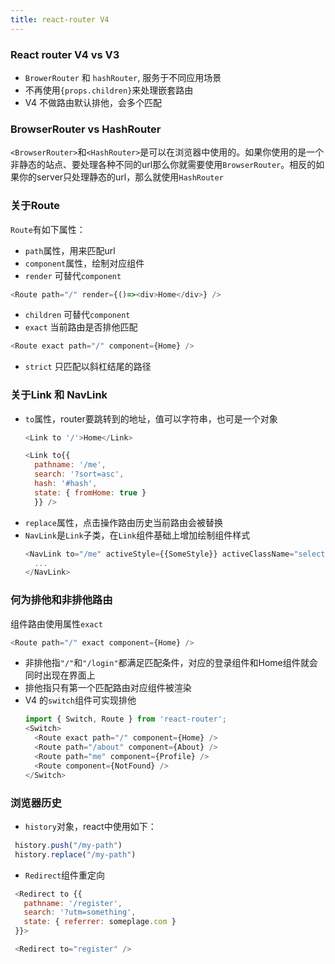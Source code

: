 ```yaml
---
title: react-router V4
---
```


### React router V4 vs V3

 - `BrowerRouter` 和 `hashRouter`, 服务于不同应用场景
 - 不再使用`{props.children}`来处理嵌套路由
 - V4 不做路由默认排他，会多个匹配

### BrowserRouter vs HashRouter

`<BrowserRouter>`和`<HashRouter>`是可以在浏览器中使用的。如果你使用的是一个非静态的站点、要处理各种不同的url那么你就需要使用`BrowserRouter`。相反的如果你的server只处理静态的url，那么就使用`HashRouter`

### 关于Route

`Route`有如下属性：

 - `path`属性，用来匹配url
 - `component`属性，绘制对应组件
  - `render` 可替代`component`
   ```javascript
   <Route path="/" render={()=><div>Home</div>} />
   ```
  - `children` 可替代`component`
 - `exact` 当前路由是否排他匹配
  ```javascript
  <Route exact path="/" component={Home} />
  ```
 - `strict` 只匹配以斜杠结尾的路径

 ### 关于Link 和 NavLink

  - `to`属性，router要跳转到的地址，值可以字符串，也可是一个对象
    ```javascript
    <Link to '/'>Home</Link>
    ```
    ```javascript
    <Link to{{
      pathname: '/me',
      search: '?sort=asc',
      hash: '#hash',
      state: { fromHome: true }
      }} />
    ```
  - `replace`属性，点击操作路由历史当前路由会被替换
  - `NavLink`是`Link`子类，在`Link`组件基础上增加绘制组件样式
    ```javascript
    <NavLink to="/me" activeStyle={{SomeStyle}} activeClassName="selected">
      ...
    </NavLink>
    ```
 ### 何为排他和非排他路由

 组件路由使用属性`exact`

 ```javascript
 <Route path="/" exact component={Home} />
 ```

 - 非排他指`"/"`和`"/login"`都满足匹配条件，对应的登录组件和Home组件就会同时出现在界面上
 - 排他指只有第一个匹配路由对应组件被渲染
  - V4 的`switch`组件可实现排他
    ```javascript
    import { Switch, Route } from 'react-router';
    <Switch>
      <Route exact path="/" component={Home} />
      <Route path="/about" component={About} />
      <Route path="me" component={Profile} />
      <Route component={NotFound} />
    </Switch>
    ```

 ### 浏览器历史

  - `history`对象，react中使用如下：

   ```javascript
    history.push("/my-path")
    history.replace("/my-path")
   ```
  - `Redirect`组件重定向
  
   ```javascript
    <Redirect to {{
      pathname: '/register',
      search: '?utm=something',
      state: { referrer: someplage.com }
    }}>
   ```

   ```javascript
    <Redirect to="register" />
   ```

